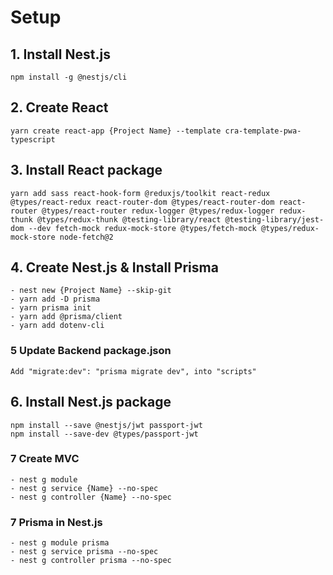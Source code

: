 # Setup

## 1. Install Nest.js

```
npm install -g @nestjs/cli
```

## 2. Create React

```
yarn create react-app {Project Name} --template cra-template-pwa-typescript
```

## 3. Install React package

```
yarn add sass react-hook-form @reduxjs/toolkit react-redux @types/react-redux react-router-dom @types/react-router-dom react-router @types/react-router redux-logger @types/redux-logger redux-thunk @types/redux-thunk @testing-library/react @testing-library/jest-dom --dev fetch-mock redux-mock-store @types/fetch-mock @types/redux-mock-store node-fetch@2
```

## 4. Create Nest.js & Install Prisma

```
- nest new {Project Name} --skip-git
- yarn add -D prisma
- yarn prisma init
- yarn add @prisma/client
- yarn add dotenv-cli
```

### 5 Update Backend package.json

```
Add "migrate:dev": "prisma migrate dev", into "scripts"
```

## 6. Install Nest.js package

```
npm install --save @nestjs/jwt passport-jwt
npm install --save-dev @types/passport-jwt
```

### 7 Create MVC

```
- nest g module
- nest g service {Name} --no-spec
- nest g controller {Name} --no-spec
```

### 7 Prisma in Nest.js

```
- nest g module prisma
- nest g service prisma --no-spec
- nest g controller prisma --no-spec
```
